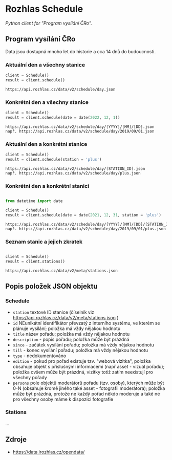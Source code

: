 # Rozhlas Schedule

_Python client for "Program vysílání ČRo"._

## Program vysílání ČRo

Data jsou dostupná mnoho let do historie a cca 14 dnů do budoucnosti.

### Aktuální den a všechny stanice

```python
client = Schedule()
result = client.schedule()
```

```
https://api.rozhlas.cz/data/v2/schedule/day.json
```

### Konkrétní den a všechny stanice

```python
client = Schedule()
result = client.schedule(date = date(2022, 12, 1))
```

```
https://api.rozhlas.cz/data/v2/schedule/day/[YYYY]/[MM]/[DD].json
např. https://api.rozhlas.cz/data/v2/schedule/day/2019/09/01.json
```

### Aktuální den a konkrétní stanice

```python
client = Schedule()
result = client.schedule(station = 'plus')
```

```
https://api.rozhlas.cz/data/v2/schedule/day/[STATION_ID].json
např. https://api.rozhlas.cz/data/v2/schedule/day/plus.json
```

### Konkrétní den a konkrétní stanici

```python

from datetime import date

client = Schedule()
result = client.schedule(date = date(2021, 12, 31, station = 'plus')
```

```
https://api.rozhlas.cz/data/v2/schedule/day/[YYYY]/[MM]/[DD]/[STATION_ID].json
např. https://api.rozhlas.cz/data/v2/schedule/day/2019/09/01/plus.json
```

### Seznam stanic a jejich zkratek

```python

client = Schedule()
result = client.stations()
```

```
https://api.rozhlas.cz/data/v2/meta/stations.json
```

## Popis položek JSON objektu


### Schedule

- `station` textové ID stanice (číselník viz https://api.rozhlas.cz/data/v2/meta/stations.json )
- `id` NEunikátní identifikátor převzatý z interního systému, ve kterém se plánuje vysílání; položka má vždy nějakou hodnotu
- `title` název pořadu; položka má vždy nějakou hodnotu
- `description` - popis pořadu; položka může být prázdná
- `since` - začátek vysílání pořadu; položka má vždy nějakou hodnotu
- `till` - konec vysílání pořadu; položka má vždy nějakou hodnotu
- `type` - nedokumentováno
- `edition` - pokud pro pořad existuje tzv. "webová vizitka", položka obsahuje objekt s příslušnými informacemi (např asset - vizuál pořadu); položka ovšem může být prázdná, vizitky totiž zatím neexistují pro všechny pořady
- `persons` pole objektů moderátorů pořadu (tzv. osoby), kterých může být 0-N (obsahuje kromě jiného také asset - fotografii moderátora); položka může být prázdná, protože ne každý pořad někdo moderuje a také ne pro všechny osoby máme k dispozici fotografie

### Stations

...


## Zdroje
- https://data.irozhlas.cz/opendata/
